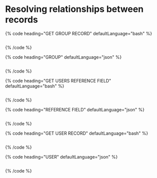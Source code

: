 # Resolving relationships between records

{% code heading="GET GROUP RECORD" defaultLanguage="bash" %}

```bash

```

{% /code %}

{% code heading="GROUP" defaultLanguage="json" %}

```json

```

{% /code %}

{% code heading="GET USERS REFERENCE FIELD" defaultLanguage="bash" %}

```bash

```

{% /code %}

{% code heading="REFERENCE FIELD" defaultLanguage="json" %}

```json

```

{% /code %}

{% code heading="GET USER RECORD" defaultLanguage="bash" %}

```bash

```

{% /code %}

{% code heading="USER" defaultLanguage="json" %}

```json

```

{% /code %}
